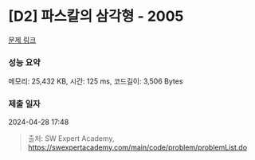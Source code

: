 # [D2] 파스칼의 삼각형 - 2005 

[문제 링크](https://swexpertacademy.com/main/code/problem/problemDetail.do?contestProbId=AV5P0-h6Ak4DFAUq) 

### 성능 요약

메모리: 25,432 KB, 시간: 125 ms, 코드길이: 3,506 Bytes

### 제출 일자

2024-04-28 17:48



> 출처: SW Expert Academy, https://swexpertacademy.com/main/code/problem/problemList.do